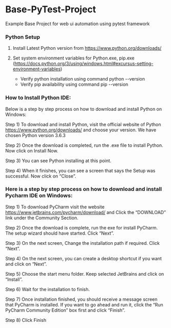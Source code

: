 # Base-PyTest-Project
Example Base Project for web ui automation using pytest framework

### Python Setup

1. Install Latest Python version from https://www.python.org/downloads/

2. Set system environment variables for Python.exe, pip.exe (https://docs.python.org/3/using/windows.html#excursus-setting-environment-variables)
    - Verify python installation using command python --version
    - Verify pip availability using command pip --version


### How to Install Python IDE:
Below is a step by step process on how to download and install Python on Windows:

Step 1) To download and install Python, visit the official website of Python https://www.python.org/downloads/ and choose your version. We have chosen Python version 3.6.3

Step 2) Once the download is completed, run the .exe file to install Python. Now click on Install Now.

Step 3) You can see Python installing at this point.

Step 4) When it finishes, you can see a screen that says the Setup was successful. Now click on “Close”.


### Here is a step by step process on how to download and install Pycharm IDE on Windows:

Step 1) To download PyCharm visit the website https://www.jetbrains.com/pycharm/download/ and Click the “DOWNLOAD” link under the Community Section.


Step 2) Once the download is complete, run the exe for install PyCharm. The setup wizard should have started. Click “Next”.


Step 3) On the next screen, Change the installation path if required. Click “Next”.


Step 4) On the next screen, you can create a desktop shortcut if you want and click on “Next”.


Step 5) Choose the start menu folder. Keep selected JetBrains and click on “Install”.

Step 6) Wait for the installation to finish.

Step 7) Once installation finished, you should receive a message screen that PyCharm is installed. If you want to go ahead and run it, click the “Run PyCharm Community Edition” box first and click “Finish”.


Step 8) Click Finish